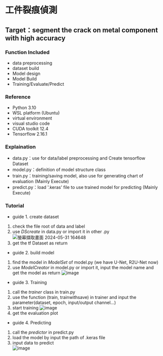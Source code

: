 # 工件裂痕偵測
## Target：segment the crack on metal component with high accuracy  
### Function Included
  - data preprocessing  
  - dataset build  
  - Model design  
  - Model Build  
  - Training/Evaluate/Predict
### Reference 
  - Python 3.10
  - WSL platform (Ubuntu)
  - virtual environment
  - visual studio code
  - CUDA toolkit 12.4  
  - Tensorflow 2.16.1  
### Explaination  
  - data.py：use for data/label preprocessing and Create tensorflow Dataset  
  - model.py：definition of model structure class  
  - train.py：training/saving model, also use for generating chart of evaluation (Mainly Execute)  
  - predict.py：load '.keras' file to use trained model for predicting (Mainly Execute)
### Tutorial  
  - guide 1. create dataset
  1. check the file root of data and label
  2. use *DScreate* in data.py or import it in other .py
  ![螢幕擷取畫面 2024-05-31 164648](https://github.com/telun0130/tfProject/assets/145544962/448e435a-e533-4726-aba0-c971f0cc5435)
  3. get the tf Dataset as return
  - guide 2. build model
  1. find the model in *ModelSet* of model.py (we have U-Net, R2U-Net now)
  2. use *ModelCreator* in model.py or import it, input the model name and get the model as return
  ![image](https://github.com/telun0130/tfProject/assets/145544962/1f6ef807-1e25-4a8e-a5a5-74fa64b6912f)
  - guide 3. Training
  1. call the *trainer* class in train.py
  2. use the function (train, trainwithsave) in trainer and input the parameter(dataset, epoch, input/output channel...)
  3. start training
  ![image](https://github.com/telun0130/tfProject/assets/145544962/d447857b-4c53-427a-8352-a5a96a9b4b0e)
  4. get the evaluation plot
  - guide 4. Predicting
  1. call the *predictor* in predict.py
  2. load the model by input the path of .keras file
  3. input data to predict  
  ![image](https://github.com/telun0130/tfProject/assets/145544962/f65e9892-dbc9-49e1-b513-2ca2cf22e2ff)

